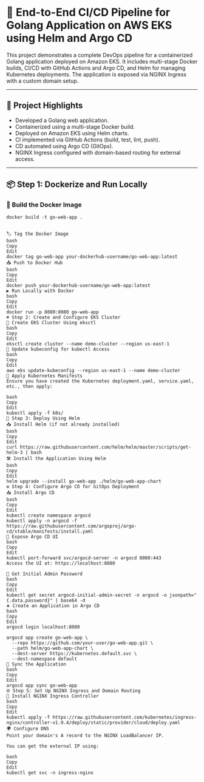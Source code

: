 # 🚀 End-to-End CI/CD Pipeline for Golang Application on AWS EKS using Helm and Argo CD

This project demonstrates a complete DevOps pipeline for a containerized Golang application deployed on Amazon EKS. It includes multi-stage Docker builds, CI/CD with GitHub Actions and Argo CD, and Helm for managing Kubernetes deployments. The application is exposed via NGINX Ingress with a custom domain setup.

---

## 🧾 Project Highlights

- Developed a Golang web application.
- Containerized using a multi-stage Docker build.
- Deployed on Amazon EKS using Helm charts.
- CI implemented via GitHub Actions (build, test, lint, push).
- CD automated using Argo CD (GitOps).
- NGINX Ingress configured with domain-based routing for external access.

---

## 📦 Step 1: Dockerize and Run Locally

### 🔧 Build the Docker Image

```
docker build -t go-web-app .


🏷️ Tag the Docker Image
bash
Copy
Edit
docker tag go-web-app your-dockerhub-username/go-web-app:latest
📤 Push to Docker Hub
bash
Copy
Edit
docker push your-dockerhub-username/go-web-app:latest
▶️ Run Locally with Docker
bash
Copy
Edit
docker run -p 8080:8080 go-web-app
☸️ Step 2: Create and Configure EKS Cluster
📌 Create EKS Cluster Using eksctl
bash
Copy
Edit
eksctl create cluster --name demo-cluster --region us-east-1
🔗 Update kubeconfig for kubectl Access
bash
Copy
Edit
aws eks update-kubeconfig --region us-east-1 --name demo-cluster
📄 Apply Kubernetes Manifests
Ensure you have created the Kubernetes deployment.yaml, service.yaml, etc., then apply:

bash
Copy
Edit
kubectl apply -f k8s/
🎯 Step 3: Deploy Using Helm
📥 Install Helm (if not already installed)
bash
Copy
Edit
curl https://raw.githubusercontent.com/helm/helm/master/scripts/get-helm-3 | bash
🛠️ Install the Application Using Helm
bash
Copy
Edit
helm upgrade --install go-web-app ./helm/go-web-app-chart
⚙️ Step 4: Configure Argo CD for GitOps Deployment
📥 Install Argo CD
bash
Copy
Edit
kubectl create namespace argocd
kubectl apply -n argocd -f https://raw.githubusercontent.com/argoproj/argo-cd/stable/manifests/install.yaml
🚪 Expose Argo CD UI
bash
Copy
Edit
kubectl port-forward svc/argocd-server -n argocd 8080:443
Access the UI at: https://localhost:8080

🔑 Get Initial Admin Password
bash
Copy
Edit
kubectl get secret argocd-initial-admin-secret -n argocd -o jsonpath="{.data.password}" | base64 -d
➕ Create an Application in Argo CD
bash
Copy
Edit
argocd login localhost:8080

argocd app create go-web-app \
  --repo https://github.com/your-user/go-web-app.git \
  --path helm/go-web-app-chart \
  --dest-server https://kubernetes.default.svc \
  --dest-namespace default
🔄 Sync the Application
bash
Copy
Edit
argocd app sync go-web-app
🌐 Step 5: Set Up NGINX Ingress and Domain Routing
🧰 Install NGINX Ingress Controller
bash
Copy
Edit
kubectl apply -f https://raw.githubusercontent.com/kubernetes/ingress-nginx/controller-v1.9.4/deploy/static/provider/cloud/deploy.yaml
🌍 Configure DNS
Point your domain's A record to the NGINX LoadBalancer IP.

You can get the external IP using:

bash
Copy
Edit
kubectl get svc -n ingress-nginx
